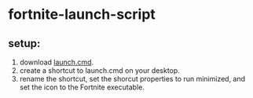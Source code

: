# fortnite-launch-script

## setup:
1. download [launch.cmd](launch.cmd).
2. create a shortcut to launch.cmd on your desktop.
4. rename the shortcut, set the shorcut properties to run minimized, and set the icon to the Fortnite executable.
